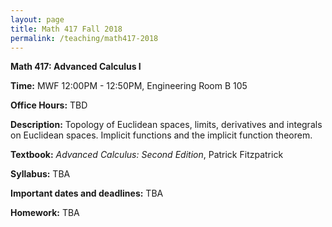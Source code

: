 ```yaml
---
layout: page
title: Math 417 Fall 2018
permalink: /teaching/math417-2018
---
```


**Math 417: Advanced Calculus I**

**Time:** MWF 12:00PM - 12:50PM, Engineering Room B 105

**Office Hours:** TBD

**Description:** Topology of Euclidean spaces, limits, derivatives and integrals on Euclidean spaces. Implicit functions and the implicit function theorem.

**Textbook:** *Advanced Calculus: Second Edition*, Patrick Fitzpatrick

**Syllabus:** TBA

**Important dates and deadlines:** TBA

**Homework:** TBA

